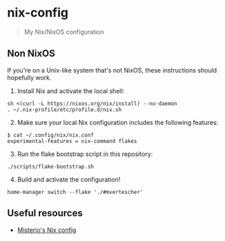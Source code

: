 # nix-config

> My Nix/NixOS configuration

## Non NixOS

If you're on a Unix-like system that's not NixOS, these instructions should
hopefully work.

1. Install Nix and activate the local shell:

```
sh <(curl -L https://nixos.org/nix/install) --no-daemon
. ~/.nix-profile/etc/profile.d/nix.sh
```

2. Make sure your local Nix configuration includes the following features:

```
$ cat ~/.config/nix/nix.conf
experimental-features = nix-command flakes
```

3. Run the flake bootstrap script in this repository:

```
./scripts/flake-bootstrap.sh
```

4. Build and activate the configuration!

```
home-manager switch --flake './#mvertescher'
```

## Useful resources

- [Misterio's Nix config](https://git.sr.ht/~misterio/nix-config)
